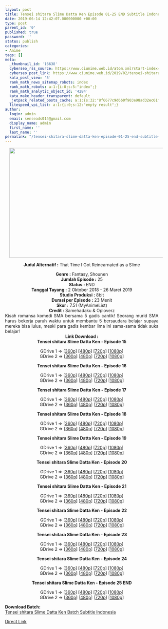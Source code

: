 ```yaml
---
layout: post
title: Tensei shitara Slime Datta Ken Episode 01-25 END Subtitle Indonesia
date: 2019-06-14 12:42:07.000000000 +00:00
type: post
parent_id: '0'
published: true
password: ''
status: publish
categories:
- Anime
tags: []
meta:
  _thumbnail_id: '16638'
  cyberseo_rss_source: https://www.ciunime.web.id/atom.xml?start-index=3751&max-results=150
  cyberseo_post_link: https://www.ciunime.web.id/2019/02/tensei-shitara-slime-datta-ken-subtitle.html
  kata_post_view: '5'
  rank_math_news_sitemap_robots: index
  rank_math_robots: a:1:{i:0;s:5:"index";}
  rank_math_analytic_object_id: '4284'
  kata_make_header_transparent: default
  _jetpack_related_posts_cache: a:1:{s:32:"8f6677c9d6b0f903e98ad32ec61f8deb";a:2:{s:7:"expires";i:1653800089;s:7:"payload";a:0:{}}}
  litespeed_vpi_list: a:1:{i:0;s:12:"empty result";}
author:
  login: admin
  email: senseads014@gmail.com
  display_name: admin
  first_name: ''
  last_name: ''
permalink: "/tensei-shitara-slime-datta-ken-episode-01-25-end-subtitle-indonesia/"
---
```

<div style="text-align: center;">
<div style="text-align: left;">
<div class="separator" style="clear: both; text-align: center;"><a href="https://1.bp.blogspot.com/-W3PXj4c3unM/XFXn59u1p9I/AAAAAAAAJhw/evpgqUyZZBUHINAOp9LFiUqJ5yE2oIgVQCLcBGAs/s1600/Tensei%2Bshitara%2BSlime%2BDatta%2BKen.jpg" imageanchor="1" style="margin-left: 1em; margin-right: 1em;"><img border="0" data-original-height="720" data-original-width="1280" height="360" src="{{ site.baseurl }}/assets/2019/06/Tensei%2Bshitara%2BSlime%2BDatta%2BKen.jpg" width="640" /></a></div>
<p></div>
<p><b>Judul</b><b><b> Alternatif</b> :</b> That Time I Got Reincarnated as a Slime</div>
<div style="text-align: center;"><b><b>Genre :</b></b> Fantasy, Shounen</div>
<div style="text-align: center;"><b>Jumlah Episode :</b> 25<br /><b>Status : </b>END<br /><b>Tanggal Tayang :</b> 2 Oktober 2018 - 26 Maret 2019<br /><b>Studio Produksi :</b> 8bit<br /><b>Durasi per Episode :</b> 23 Menit</div>
<div style="text-align: center;"><b>Skor :</b> 7.51 (MyAnimeList)<br /><b>Credit :</b> Samehadaku &amp; Oploverz</div>
<div style="text-align: center;"></div>
<div style="text-align: justify;">Kisah romansa komedi SMA bersama 5 gadis cantik! Seorang murid SMA harus bekerja paruh waktu untuk membantu 5 bersaudara belajar supaya mereka bisa lulus, meski para gadis kembar lima ini sama-sama tidak suka belajar!</div>
<div style="text-align: justify;"></div>
<div style="text-align: justify;"></div>
<div style="text-align: center;"><b>Link Download :</b></div>
<div style="text-align: center;"><b>Tensei shitara Slime Datta Ken - Episode 15</b></p>
<div style="text-align: center;">GDrive 1 =&gt; [<a href="http://wishes2.com/Mhpag" target="_blank" rel="noopener">360p</a>] [<a href="http://wishes2.com/aZHG" target="_blank" rel="noopener">480p</a>] [<a href="http://wishes2.com/72aII" target="_blank" rel="noopener">720p</a>] [<a href="http://wishes2.com/xgoa" target="_blank" rel="noopener">1080p</a>]<br />GDrive 2 =&gt; [<a href="http://wishes2.com/tEzHE" target="_blank" rel="noopener">360p</a>] [<a href="http://wishes2.com/NbWS" target="_blank" rel="noopener">480p</a>] [<a href="http://wishes2.com/LI02" target="_blank" rel="noopener">720p</a>] [<a href="http://wishes2.com/EXwE9" target="_blank" rel="noopener">1080p</a>]</p>
<p><b>Tensei shitara Slime Datta Ken - Episode </b><b>16</b></p>
<p>GDrive 1 =&gt; [<a href="http://wishes2.com/uaRBG" target="_blank" rel="noopener">360p</a>] [<a href="http://wishes2.com/jOKa" target="_blank" rel="noopener">480p</a>] [<a href="http://wishes2.com/btcD" target="_blank" rel="noopener">720p</a>] [<a href="http://wishes2.com/J0fpz" target="_blank" rel="noopener">1080p</a>]<br />GDrive 2 =&gt; [<a href="http://wishes2.com/2glmP" target="_blank" rel="noopener">360p</a>] [<a href="http://wishes2.com/fD2hb" target="_blank" rel="noopener">480p</a>] [<a href="http://wishes2.com/mSl5S" target="_blank" rel="noopener">720p</a>] [<a href="http://wishes2.com/6N15W" target="_blank" rel="noopener">1080p</a>]</p>
<p><b>Tensei shitara Slime Datta Ken - Episode </b><b>17</b></p>
<div style="text-align: center;">GDrive 1 =&gt; [<a href="http://wishes2.com/2fc2w" target="_blank" rel="noopener">360p</a>] [<a href="http://wishes2.com/cPkh5" target="_blank" rel="noopener">480p</a>] [<a href="http://wishes2.com/dHZlI" target="_blank" rel="noopener">720p</a>] [<a href="http://wishes2.com/uMZku" target="_blank" rel="noopener">1080p</a>]<br />GDrive 2 =&gt; [<a href="http://wishes2.com/zOOe" target="_blank" rel="noopener">360p</a>] [<a href="http://wishes2.com/xXKr" target="_blank" rel="noopener">480p</a>] [<a href="http://wishes2.com/goq5D" target="_blank" rel="noopener">720p</a>] [<a href="http://wishes2.com/LR2Z" target="_blank" rel="noopener">1080p</a>]</p>
<p><b>Tensei shitara Slime Datta Ken - Episode </b><b>18</b></p>
<div style="text-align: center;">GDrive 1 =&gt; [<a href="http://wishes2.com/xY1A" target="_blank" rel="noopener">360p</a>] [<a href="http://wishes2.com/xQQaF" target="_blank" rel="noopener">480p</a>] [<a href="http://wishes2.com/wFU7" target="_blank" rel="noopener">720p</a>] [<a href="http://wishes2.com/sY1h" target="_blank" rel="noopener">1080p</a>]<br />GDrive 2 =&gt; [<a href="http://wishes2.com/fqeJc" target="_blank" rel="noopener">360p</a>] [<a href="http://wishes2.com/q2jX" target="_blank" rel="noopener">480p</a>] [<a href="http://wishes2.com/TUQMA" target="_blank" rel="noopener">720p</a>] [<a href="http://wishes2.com/S93c" target="_blank" rel="noopener">1080p</a>]</p>
<p><b>Tensei shitara Slime Datta Ken - Episode </b><b>19</b></p>
<div style="text-align: center;">GDrive 1 =&gt; [<a href="http://wishes2.com/ErlN8" target="_blank" rel="noopener">360p</a>] [<a href="http://wishes2.com/qfPHd" target="_blank" rel="noopener">480p</a>] [<a href="http://wishes2.com/JzYmy" target="_blank" rel="noopener">720p</a>] [<a href="http://wishes2.com/mgOE" target="_blank" rel="noopener">1080p</a>]<br />GDrive 2 =&gt; [<a href="http://wishes2.com/0IFOp" target="_blank" rel="noopener">360p</a>] [<a href="http://wishes2.com/P8I8" target="_blank" rel="noopener">480p</a>] [<a href="http://wishes2.com/0VeU" target="_blank" rel="noopener">720p</a>] [<a href="http://wishes2.com/liyw" target="_blank" rel="noopener">1080p</a>]</p>
<p><b>Tensei shitara Slime Datta Ken - Episode </b><b>20</b></p>
<div style="text-align: center;">GDrive 1 =&gt; [<a href="https://wishes2.com/lUlZ" target="_blank" rel="noopener">360p</a>] [<a href="https://wishes2.com/ZHV51" target="_blank" rel="noopener">480p</a>] [<a href="https://wishes2.com/SgBwQ" target="_blank" rel="noopener">720p</a>] [<a href="https://wishes2.com/T0Wge" target="_blank" rel="noopener">1080p</a>]<br />GDrive 2 =&gt; [<a href="https://wishes2.com/8wMo" target="_blank" rel="noopener">360p</a>] [<a href="https://wishes2.com/VbVXe" target="_blank" rel="noopener">480p</a>] [<a href="https://wishes2.com/hMYK" target="_blank" rel="noopener">720p</a>] [<a href="https://wishes2.com/1rbg" target="_blank" rel="noopener">1080p</a>]</p>
<p><b>Tensei shitara Slime Datta Ken - Episode </b><b>21</b></p>
<div style="text-align: center;">GDrive 1 =&gt; [<a href="https://wishes2.com/WmBNp" target="_blank" rel="noopener">360p</a>] [<a href="https://wishes2.com/Gx3hi" target="_blank" rel="noopener">480p</a>] [<a href="https://wishes2.com/MPQns" target="_blank" rel="noopener">720p</a>] [<a href="https://wishes2.com/N5cbU" target="_blank" rel="noopener">1080p</a>]<br />GDrive 2 =&gt; [<a href="https://wishes2.com/En5N" target="_blank" rel="noopener">360p</a>] [<a href="https://wishes2.com/3Pf59" target="_blank" rel="noopener">480p</a>] [<a href="https://wishes2.com/aXhW" target="_blank" rel="noopener">720p</a>] [<a href="https://wishes2.com/V2j0" target="_blank" rel="noopener">1080p</a>]</p>
<p><b>Tensei shitara Slime Datta Ken - Episode </b><b>22</b></p>
<div style="text-align: center;">GDrive 1 =&gt; [<a href="https://wishes2.com/hCQh4" target="_blank" rel="noopener">360p</a>] [<a href="https://wishes2.com/eV1H0" target="_blank" rel="noopener">480p</a>] [<a href="https://wishes2.com/W9wpx" target="_blank" rel="noopener">720p</a>] [<a href="https://wishes2.com/htzBV" target="_blank" rel="noopener">1080p</a>]<br />GDrive 2 =&gt; [<a href="https://wishes2.com/cHV3L" target="_blank" rel="noopener">360p</a>] [<a href="https://wishes2.com/IYXH" target="_blank" rel="noopener">480p</a>] [<a href="https://wishes2.com/EGpAN" target="_blank" rel="noopener">720p</a>] [<a href="https://wishes2.com/a4s2" target="_blank" rel="noopener">1080p</a>]</p>
<p><b>Tensei shitara Slime Datta Ken - Episode </b><b>23</b></p>
<div style="text-align: center;">GDrive 1 =&gt; [<a href="https://wishes2.com/RwM5" target="_blank" rel="noopener">360p</a>] [<a href="https://wishes2.com/cs5VA" target="_blank" rel="noopener">480p</a>] [<a href="https://wishes2.com/FA6Ur" target="_blank" rel="noopener">720p</a>] [<a href="https://wishes2.com/cUeeo" target="_blank" rel="noopener">1080p</a>]<br />GDrive 2 =&gt; [<a href="https://wishes2.com/ySUh" target="_blank" rel="noopener">360p</a>] [<a href="https://wishes2.com/sBaWF" target="_blank" rel="noopener">480p</a>] [<a href="https://wishes2.com/d0zd" target="_blank" rel="noopener">720p</a>] [<a href="https://wishes2.com/RmLJL" target="_blank" rel="noopener">1080p</a>]</p>
<p><b>Tensei shitara Slime Datta Ken - Episode </b><b>24</b></p>
<div style="text-align: center;">GDrive 1 =&gt; [<a href="https://wishes2.com/IP4w3" target="_blank" rel="noopener">360p</a>] [<a href="https://wishes2.com/NRHv" target="_blank" rel="noopener">480p</a>] [<a href="https://wishes2.com/5bAf" target="_blank" rel="noopener">720p</a>] [<a href="https://wishes2.com/vL7m" target="_blank" rel="noopener">1080p</a>]<br />GDrive 2 =&gt; [<a href="https://wishes2.com/S9La" target="_blank" rel="noopener">360p</a>] [<a href="https://wishes2.com/EP9b3" target="_blank" rel="noopener">480p</a>] [<a href="https://wishes2.com/vucX" target="_blank" rel="noopener">720p</a>] [<a href="https://wishes2.com/jq7r" target="_blank" rel="noopener">1080p</a>]</p>
<p><b>Tensei shitara Slime Datta Ken - Episode </b><b>25 END</b></p>
<div style="text-align: center;">GDrive 1 =&gt; [<a href="https://wishes2.com/6SvK" target="_blank" rel="noopener">360p</a>] [<a href="https://wishes2.com/EXvjE" target="_blank" rel="noopener">480p</a>] [<a href="https://wishes2.com/CepNO" target="_blank" rel="noopener">720p</a>] [<a href="https://wishes2.com/mj4bB" target="_blank" rel="noopener">1080p</a>]<br />GDrive 2 =&gt; [<a href="https://wishes2.com/1M589" target="_blank" rel="noopener">360p</a>] [<a href="https://wishes2.com/Ewwt3" target="_blank" rel="noopener">480p</a>] [<a href="https://wishes2.com/U2GXP" target="_blank" rel="noopener">720p</a>] [<a href="https://wishes2.com/a8jn" target="_blank" rel="noopener">1080p</a>]</p>
<div style="text-align: left;"><b>Download Batch:</b></div>
<div style="text-align: left;"></div>
<div style="text-align: left;"><a href="https://www.ciunime.com/2019/03/tensei-shitara-slime-datta-ken-episode.html" target="_blank" rel="noopener">Tensei shitara Slime Datta Ken Batch Subtitle Indonesia</a></p>
</div>
</div>
</div>
</div>
</div>
</div>
</div>
</div>
</div>
</div>
</div>
</div>
<link rel="stylesheet" href="https://cdnjs.cloudflare.com/ajax/libs/font-awesome/4.7.0/css/font-awesome.min.css" />
<div class="divbtn"> <a href="https://handymansurrender.com/fihup8buzv?key=94550f7ce39444073321dde3b8782f97" class="btn"><i class="fa fa-download"></i> Direct Link</a> </div>
